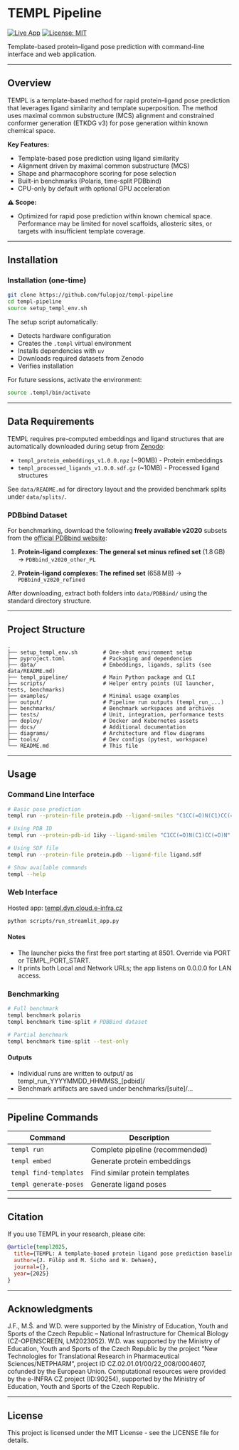 # TEMPL Pipeline

[![Live App](https://img.shields.io/badge/Live_App-templ.dyn.cloud.e--infra.cz-2ea44f?logo=google-chrome&logoColor=white)](https://templ.dyn.cloud.e-infra.cz/)
[![License: MIT](https://img.shields.io/badge/License-MIT-yellow.svg)](https://opensource.org/licenses/MIT)

Template-based protein–ligand pose prediction with command-line interface and web application.

---

## Overview

TEMPL is a template-based method for rapid protein–ligand pose prediction that leverages ligand similarity and template superposition. The method uses maximal common substructure (MCS) alignment and constrained conformer generation (ETKDG v3) for pose generation within known chemical space.

**Key Features:**

- Template-based pose prediction using ligand similarity
- Alignment driven by maximal common substructure (MCS)
- Shape and pharmacophore scoring for pose selection
- Built-in benchmarks (Polaris, time-split PDBbind)
- CPU-only by default with optional GPU acceleration

**⚠️ Scope:**

- Optimized for rapid pose prediction within known chemical space. Performance may be limited for novel scaffolds, allosteric sites, or targets with insufficient template coverage.

---

## Installation

### Installation (one-time)

```bash
git clone https://github.com/fulopjoz/templ-pipeline
cd templ-pipeline
source setup_templ_env.sh
```

The setup script automatically:

- Detects hardware configuration
- Creates the `.templ` virtual environment
- Installs dependencies with `uv`
- Downloads required datasets from Zenodo
- Verifies installation

For future sessions, activate the environment:

```bash
source .templ/bin/activate
```

---

## Data Requirements

TEMPL requires pre-computed embeddings and ligand structures that are automatically downloaded during setup from [Zenodo](https://doi.org/10.5281/zenodo.15813500):

- `templ_protein_embeddings_v1.0.0.npz` (~90MB) - Protein embeddings
- `templ_processed_ligands_v1.0.0.sdf.gz` (~10MB) - Processed ligand structures

See `data/README.md` for directory layout and the provided benchmark splits under `data/splits/`.

### PDBbind Dataset

For benchmarking, download the following **freely available v2020** subsets from the [official PDBbind website](https://www.pdbbind-plus.org.cn/download):

1. **Protein-ligand complexes: The general set minus refined set** (1.8 GB)
   → `PDBbind_v2020_other_PL`

2. **Protein-ligand complexes: The refined set** (658 MB)
   → `PDBbind_v2020_refined`

After downloading, extract both folders into `data/PDBBind/` using the standard directory structure.

---

## Project Structure

```text
.
├── setup_templ_env.sh        # One-shot environment setup
├── pyproject.toml            # Packaging and dependencies
├── data/                     # Embeddings, ligands, splits (see data/README.md)
├── templ_pipeline/           # Main Python package and CLI
├── scripts/                  # Helper entry points (UI launcher, tests, benchmarks)
├── examples/                 # Minimal usage examples
├── output/                   # Pipeline run outputs (templ_run_...)
├── benchmarks/               # Benchmark workspaces and archives
├── tests/                    # Unit, integration, performance tests
├── deploy/                   # Docker and Kubernetes assets
├── docs/                     # Additional documentation
├── diagrams/                 # Architecture and flow diagrams
├── tools/                    # Dev configs (pytest, workspace)
└── README.md                 # This file
```

---

## Usage

### Command Line Interface

```bash
# Basic pose prediction
templ run --protein-file protein.pdb --ligand-smiles "C1CC(=O)N(C1)CC(=O)N"

# Using PDB ID
templ run --protein-pdb-id 1iky --ligand-smiles "C1CC(=O)N(C1)CC(=O)N"

# Using SDF file
templ run --protein-file protein.pdb --ligand-file ligand.sdf

# Show available commands
templ --help
```

### Web Interface

Hosted app: [templ.dyn.cloud.e-infra.cz](https://templ.dyn.cloud.e-infra.cz/)

```bash
python scripts/run_streamlit_app.py
```

#### Notes

- The launcher picks the first free port starting at 8501. Override via PORT or TEMPL_PORT_START.
- It prints both Local and Network URLs; the app listens on 0.0.0.0 for LAN access.

### Benchmarking

```bash
# Full benchmark
templ benchmark polaris
templ benchmark time-split # PDBBind dataset

# Partial benchmark
templ benchmark time-split --test-only
```

#### Outputs

- Individual runs are written to output/ as templ_run_YYYYMMDD_HHMMSS_[pdbid]/
- Benchmark artifacts are saved under benchmarks/[suite]/...

---

## Pipeline Commands

| Command | Description |
|---------|-------------|
| `templ run` | Complete pipeline (recommended) |
| `templ embed` | Generate protein embeddings |
| `templ find-templates` | Find similar protein templates |
| `templ generate-poses` | Generate ligand poses |

---


## Citation

If you use TEMPL in your research, please cite:

```bibtex
@article{templ2025,
  title={TEMPL: A template-based protein ligand pose prediction baseline},
  author={J. Fülöp and M. Šícho and W. Dehaen},
  journal={},
  year={2025}
}
```

---

## Acknowledgments

J.F., M.Š. and W.D. were supported by the Ministry of Education, Youth and Sports of the Czech Republic – National Infrastructure for Chemical Biology (CZ-OPENSCREEN, LM2023052). W.D. was supported by the Ministry of Education, Youth and Sports of the Czech Republic by the project “New Technologies for Translational Research in Pharmaceutical Sciences/NETPHARM”, project ID CZ.02.01.01/00/22_008/0004607, cofunded by the European Union.
Computational resources were provided by the e-INFRA CZ project (ID:90254), supported by the Ministry of Education, Youth and Sports of the Czech Republic.


---

## License

This project is licensed under the MIT License - see the LICENSE file for details.
